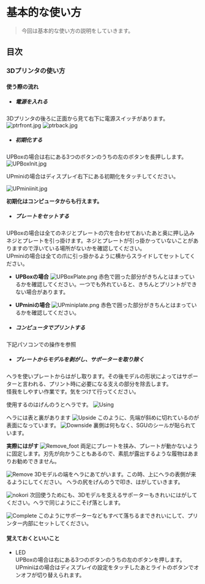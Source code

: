 
# 基本的な使い方

> 今回は基本的な使い方の説明をしていきます。

## 目次

### 3Dプリンタの使い方

#### 使う際の流れ

- ##### 電源を入れる
3Dプリンタの後ろに正面から見て右下に電源スイッチがあります。
![ptrfront.jpg](../img/upbox/ptrfront.jpg)
![ptrback.jpg](../img/upbox/ptrback.jpg)

- ##### 初期化する
UPBoxの場合は右にある3つのボタンのうちの左のボタンを長押しします。  
![UPBoxInit.jpg](../img/upbox/UPBoxInit.jpg)

UPminiの場合はディスプレイ右下にある初期化をタッチしてください。  

![UPminiinit.jpg](../img/upbox/UPminiInit.jpg)

**初期化はコンピュータからも行えます。**

- ##### プレートをセットする
UPBoxの場合は全てのネジとプレートの穴を合わせておいたあと奥に押し込みネジとプレートを引っ掛けます。ネジとプレートが引っ掛かっていないことがありますので浮いている場所がないかを確認してください。  
UPminiの場合は全ての爪に引っ掛かるように横からスライドしてセットしてください。

- **UPBoxの場合**
  ![UPBoxPlate.png](../img/upbox/UPBoxplate.png)
  赤色で囲った部分がきちんとはまっているかを確認してください。一つでも外れていると、きちんとプリントができない場合があります。

- **UPminiの場合**
    ![UPminiplate.png](../img/upbox/UPminiplate.png)
    赤色で囲った部分がきちんとはまっているかを確認してください。

- ##### コンピュータでプリントする
下記パソコンでの操作を参照

- ##### プレートからモデルを剥がし、サポーターを取り除く
ヘラを使いプレートからはがし取ります。その後モデルの形状によってはサポーターと言われる、プリント時に必要になる支えの部分を除去します。<br>
怪我をしやすい作業です。気をつけて行ってください。

  使用するのはげんのうとヘラです。
![Using](../img/upbox/Using.png)

  ヘラには表と裏があります
  ![Upside](../img/upbox/omote.jpg)
  このように、先端が斜めに切れているのが表面になっています。
  ![Downside](../img/upbox/ura.jpg)
  裏側は何もなく、SGUのシールが貼られています。

  **実際にはがす**
  ![Remove_foot](../img/upbox/Foot.jpg)
  両足にプレートを挟み、プレートが動かないように固定します。刃先が向かうこともあるので、素肌が露出するような履物はあまりお勧めできません。

  ![Remove](../img/upbox/Remove.jpg)
  3Dモデルの端をヘラにあてがいます。この時、上にヘラの表側が来るようにしてください。
  ヘラの尻をげんのうで叩き、はがしていきます。

  ![nokori](../img/upbox/plate_nokori.jpg)
  次回使うためにも、3Dモデルを支えるサポーターもきれいにはがしてください。ヘラで同じようにこそげ落とします。

  ![Complete](../img/upbox/Remove_comp.jpg)
  このようにサポーターなどもすべて落ちるまできれいにして、プリンター内部にセットしてください。

#### 覚えておくといいこと

- LED  
UPBoxの場合は右にある3つのボタンのうちの左のボタンを押します。
UPminiはの場合はディスプレイの設定をタッチしたあとライトのボタンでオンオフが切り替えられます。